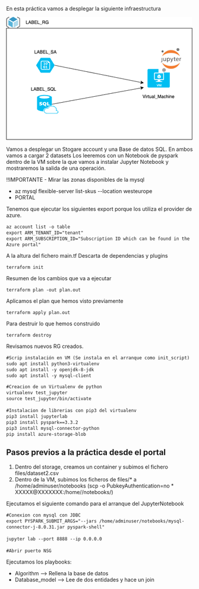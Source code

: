 En esta práctica vamos a desplegar la siguiente infraestructura


![infra](../docs/practica_4.1.png)

Vamos a desplegar un Stogare account y una Base de datos SQL.
En ambos vamos a cargar 2 datasets
Los leeremos con un Notebook de pyspark dentro de la VM sobre la que vamos a instalar Jupyter Notebook y mostraremos la salida de una operación.

!!IMPORTANTE - Mirar las zonas disponibles de la mysql
* az mysql flexible-server list-skus --location westeurope
* PORTAL

Tenemos que ejecutar los siguientes export porque los utiliza el provider de azure.
```
az account list -o table
export ARM_TENANT_ID="tenant"
export ARM_SUBSCRIPTION_ID="Subscription ID which can be found in the Azure portal"
```
A la altura del fichero main.tf
Descarta de dependencias y plugins
```
terraform init
```
Resumen de los cambios que va a ejecutar
```
terraform plan -out plan.out
```
Aplicamos el plan que hemos visto previamente
```
terraform apply plan.out
```

Para destruir lo que hemos construido
```
terraform destroy
```
Revisamos nuevos RG creados.

```
#Scrip instalación en VM (Se instala en el arranque como init_script)
sudo apt install python3-virtualenv
sudo apt install -y openjdk-8-jdk
sudo apt install -y mysql-client
```
```
#Creacion de un Virtualenv de python
virtualenv test_jupyter
source test_jupyter/bin/activate

#Instalacion de librerias con pip3 del virtualenv
pip3 install jupyterlab
pip3 install pyspark==3.3.2
pip3 install mysql-connector-python
pip install azure-storage-blob
```

## Pasos previos a la práctica desde el portal

1. Dentro del storage, creamos un container y subimos el fichero files/dataset2.csv
2. Dentro de la VM, subimos los ficheros de files/* a /home/adminuser/notebooks (scp -o PubkeyAuthentication=no * XXXXX@XXXXXXX:/home//notebooks/)


Ejecutamos el siguiente comando para el arranque del JupyterNotebook

```
#Conexion con mysql con JDBC
export PYSPARK_SUBMIT_ARGS="--jars /home/adminuser/notebooks/mysql-connector-j-8.0.31.jar pyspark-shell"

jupyter lab --port 8888 --ip 0.0.0.0

#Abrir puerto NSG
```

Ejecutamos los playbooks:
* Algorithm --> Rellena la base de datos
* Database_model --> Lee de dos entidades y hace un join
